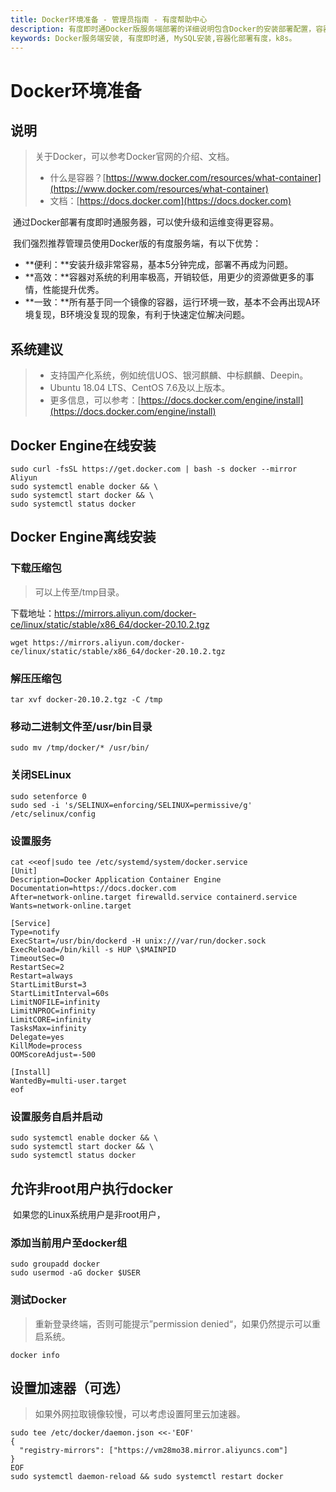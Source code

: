 ```yaml
---
title: Docker环境准备 - 管理员指南 - 有度帮助中心
description: 有度即时通Docker版服务端部署的详细说明包含Docker的安装部署配置，容器、镜像管理，升级更新。
keywords: Docker服务端安装, 有度即时通, MySQL安装,容器化部署有度，k8s。
---
```


# Docker环境准备

## 说明

> 关于Docker，可以参考Docker官网的介绍、文档。
>
> - 什么是容器？[https://www.docker.com/resources/what-container](https://www.docker.com/resources/what-container)
> - 文档：[https://docs.docker.com](https://docs.docker.com)



​		通过Docker部署有度即时通服务器，可以使升级和运维变得更容易。

​		我们强烈推荐管理员使用Docker版的有度服务端，有以下优势：

- **便利：**安装升级非常容易，基本5分钟完成，部署不再成为问题。
- **高效：**容器对系统的利用率极高，开销较低，用更少的资源做更多的事情，性能提升优秀。
- **一致：**所有基于同一个镜像的容器，运行环境一致，基本不会再出现A环境复现，B环境没复现的现象，有利于快速定位解决问题。

## 系统建议

>* 支持国产化系统，例如统信UOS、银河麒麟、中标麒麟、Deepin。
>* Ubuntu 18.04 LTS、CentOS 7.6及以上版本。
>* 更多信息，可以参考：[https://docs.docker.com/engine/install](https://docs.docker.com/engine/install)

## Docker Engine在线安装

```
sudo curl -fsSL https://get.docker.com | bash -s docker --mirror Aliyun
sudo systemctl enable docker && \
sudo systemctl start docker && \
sudo systemctl status docker
```

## Docker Engine离线安装

### 下载压缩包

> 可以上传至/tmp目录。

下载地址：https://mirrors.aliyun.com/docker-ce/linux/static/stable/x86_64/docker-20.10.2.tgz

```
wget https://mirrors.aliyun.com/docker-ce/linux/static/stable/x86_64/docker-20.10.2.tgz
```

### 解压压缩包

```
tar xvf docker-20.10.2.tgz -C /tmp
```

### 移动二进制文件至/usr/bin目录

```
sudo mv /tmp/docker/* /usr/bin/
```

### 关闭SELinux

```
sudo setenforce 0
sudo sed -i 's/SELINUX=enforcing/SELINUX=permissive/g' /etc/selinux/config
```

### 设置服务

```
cat <<eof|sudo tee /etc/systemd/system/docker.service
[Unit]
Description=Docker Application Container Engine
Documentation=https://docs.docker.com
After=network-online.target firewalld.service containerd.service
Wants=network-online.target

[Service]
Type=notify
ExecStart=/usr/bin/dockerd -H unix:///var/run/docker.sock
ExecReload=/bin/kill -s HUP \$MAINPID
TimeoutSec=0
RestartSec=2
Restart=always
StartLimitBurst=3
StartLimitInterval=60s
LimitNOFILE=infinity
LimitNPROC=infinity
LimitCORE=infinity
TasksMax=infinity
Delegate=yes
KillMode=process
OOMScoreAdjust=-500

[Install]
WantedBy=multi-user.target
eof
```

### 设置服务自启并启动

```
sudo systemctl enable docker && \
sudo systemctl start docker && \
sudo systemctl status docker
```

## 允许非root用户执行docker

​		如果您的Linux系统用户是非root用户，

### 添加当前用户至docker组

```
sudo groupadd docker
sudo usermod -aG docker $USER
```

### 测试Docker

> 重新登录终端，否则可能提示”permission denied“，如果仍然提示可以重启系统。

```
docker info
```

## 设置加速器（可选）

> 如果外网拉取镜像较慢，可以考虑设置阿里云加速器。

```
sudo tee /etc/docker/daemon.json <<-'EOF'
{
  "registry-mirrors": ["https://vm28mo38.mirror.aliyuncs.com"]
}
EOF
sudo systemctl daemon-reload && sudo systemctl restart docker
```
